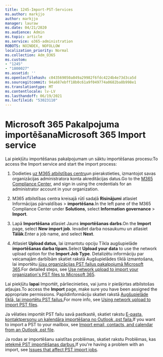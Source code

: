 ```yaml
---
title: 1245-Import-PST-Services
ms.author: markjjo
author: markjjo
manager: lauraw
ms.date: 04/21/2020
ms.audience: Admin
ms.topic: article
ms.service: o365-administration
ROBOTS: NOINDEX, NOFOLLOW
localization_priority: Normal
ms.collection: Adm_O365
ms.custom:
- "1245"
- "1800027"
ms.assetid: ''
ms.openlocfilehash: c043569050a849a29982f6fdc4224b4e73d3ca5d
ms.sourcegitcommit: 94a687ebff18b0c61a9f049774a0682ba8b998e1
ms.translationtype: MT
ms.contentlocale: lv-LV
ms.lasthandoff: 06/19/2021
ms.locfileid: "53023110"
---
```

# <a name="microsoft-365-import-service"></a><span data-ttu-id="db85b-102">Microsoft 365 Pakalpojuma importēšana</span><span class="sxs-lookup"><span data-stu-id="db85b-102">Microsoft 365 Import service</span></span>

<span data-ttu-id="db85b-103">Lai piekļūtu importēšanas pakalpojumam un sāktu importēšanas procesu:</span><span class="sxs-lookup"><span data-stu-id="db85b-103">To access the Import service and start the import process:</span></span>

1. <span data-ttu-id="db85b-104">Dodieties [uz M365 atbilstības centru](https://compliance.microsoft.com/)un pierakstieties, izmantojot savas organizācijas administratora konta akreditācijas datus.</span><span class="sxs-lookup"><span data-stu-id="db85b-104">Go to the [M365 Compliance Center](https://compliance.microsoft.com/), and sign in using the credentials for an administrator account in your organization.</span></span>

1. <span data-ttu-id="db85b-105">M365 atbilstības centra kreisajā rūtī sadaļā **Risinājumi** atlasiet Informācijas pārvaldības   >  **importēšana**.</span><span class="sxs-lookup"><span data-stu-id="db85b-105">In the left pane of the M365 Compliance Center under **Solutions**, select **Information governance** > **Import**.</span></span>

1. <span data-ttu-id="db85b-106">Lapā **Importēšana** atlasiet Jauns **importēšanas darbs**.</span><span class="sxs-lookup"><span data-stu-id="db85b-106">On the **Import** page, select **New import job**.</span></span> <span data-ttu-id="db85b-107">Ievadiet darba nosaukumu un atlasiet **Tālāk**.</span><span class="sxs-lookup"><span data-stu-id="db85b-107">Enter a job name, and select **Next**.</span></span>

1. <span data-ttu-id="db85b-108">Atlasiet **Upload datus,** lai izmantotu opciju Tīkla augšupielāde **importēšanas darba tipam.**</span><span class="sxs-lookup"><span data-stu-id="db85b-108">Select **Upload your data** to use the network upload option for the **Import Job Type**.</span></span> <span data-ttu-id="db85b-109">Detalizētu informāciju par veicamajām darbībām skatiet rakstā Augšupielādes tīklā izmantošana, lai importētu [jūsu organizācijas PST failus pakalpojumā Microsoft 365](/compliance/use-network-upload-to-import-pst-files).</span><span class="sxs-lookup"><span data-stu-id="db85b-109">For detailed steps, see [Use network upload to import your organization's PST files to Microsoft 365](/compliance/use-network-upload-to-import-pst-files).</span></span>

<span data-ttu-id="db85b-110">Lai piekļūtu **lapai** Importēt, pārliecinieties, vai jums ir piešķirtas atbilstošas atļaujas.</span><span class="sxs-lookup"><span data-stu-id="db85b-110">To access the **Import** page, make sure you have been assigned the appropriate permissions.</span></span> <span data-ttu-id="db85b-111">Papildinformāciju skatiet rakstā [Augšupielāde tīklā, lai importētu PST failus.](/microsoft-365/compliance/importing-pst-files-to-office-365#using-network-upload-to-import-pst-files)</span><span class="sxs-lookup"><span data-stu-id="db85b-111">For more info, see [Using network upload to import PST files](/microsoft-365/compliance/importing-pst-files-to-office-365#using-network-upload-to-import-pst-files).</span></span>

<span data-ttu-id="db85b-112">Ja vēlaties importēt PST failu savā pastkastē, skatiet rakstu [E-pasta, kontaktpersonu un kalendāra importēšana no Outlook .pst faila.](https://support.office.com/article/import-email-contacts-and-calendar-from-an-outlook-pst-file-431a8e9a-f99f-4d5f-ae48-ded54b3440ac)</span><span class="sxs-lookup"><span data-stu-id="db85b-112">If you want to import a PST to your mailbox, see [Import email, contacts, and calendar from an Outlook .pst file](https://support.office.com/article/import-email-contacts-and-calendar-from-an-outlook-pst-file-431a8e9a-f99f-4d5f-ae48-ded54b3440ac).</span></span>

<span data-ttu-id="db85b-113">Ja rodas ar importēšanu saistītas problēmas, skatiet rakstu Problēmas, kas [ietekmē PST importēšanas darbus.](/office365/troubleshoot/pst-import-service/issues-with-pst-import-job)</span><span class="sxs-lookup"><span data-stu-id="db85b-113">If you're having a problem with an import, see [Issues that affect PST import jobs](/office365/troubleshoot/pst-import-service/issues-with-pst-import-job).</span></span>

